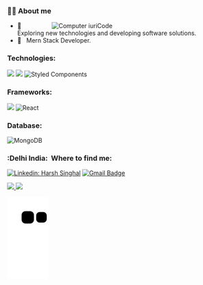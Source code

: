 

<h3> 🙋‍♂️ About me </h3>

<img src="https://raw.githubusercontent.com/MicaelliMedeiros/micaellimedeiros/master/image/computer-illustration.png" min-width="400px" max-width="400px" width="400px" align= "right" alt="Computer iuriCode">

- 🤔 &nbsp; Exploring new technologies and developing software solutions.
- 💼 &nbsp; Mern Stack Developer</a>.



### Technologies:
<img src="https://img.shields.io/badge/JavaScript-F7DF1E?style=for-the-badge&logo=javascript&logoColor=black"> <img src="https://img.shields.io/badge/TypeScript-007ACC?style=for-the-badge&logo=typescript&logoColor=white"> ![Styled Components](https://img.shields.io/badge/styled--components-DB7093?style=for-the-badge&logo=styled-components&logoColor=white)

### Frameworks:
<img src="https://img.shields.io/badge/Node.js-339933?style=for-the-badge&logo=nodedotjs&logoColor=white"> ![React](https://img.shields.io/badge/react-%2320232a.svg?style=for-the-badge&logo=react&logoColor=%2361DAFB)

### Database:
![MongoDB](https://img.shields.io/badge/MongoDB-%234ea94b.svg?style=for-the-badge&logo=mongodb&logoColor=white)


<h3> :Delhi India: &nbsp;Where to find me: </h3>

[![Linkedin: Harsh Singhal](https://img.shields.io/badge/-jtsoares-blue?style=flat-square&logo=Linkedin&logoColor=white&link=jtsoares)](https://www.linkedin.com/in/harsh-singhal-401510145/)
[![Gmail Badge](https://img.shields.io/badge/-harshdeveloper369@gmail.com-006bed?style=flat-square&logo=Gmail&logoColor=white&link=mailto:harshdeveloper369@gmail.com)](mailto:harshdeveloper369@gmail.com)


<div>
  <a href="https://github.com/joaotuliojt">
  <img height="180em" src="https://github-readme-stats.vercel.app/api?username=joaotuliojt&show_icons=true&theme=tokyonight&include_all_commits=true&count_private=true"/>
  <img height="180em" src="https://github-readme-stats.vercel.app/api/top-langs/?username=joaotuliojt&layout=compact&langs_count=7&theme=tokyonight"/>
</div>



![Snake animation](https://github.com/joaotuliojt/joaotuliojt/blob/output/github-contribution-grid-snake.svg)
